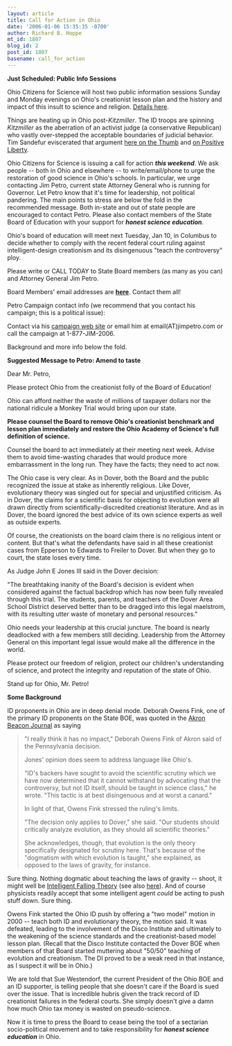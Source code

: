 ```yaml
---
layout: article
title: Call for Action in Ohio
date: '2006-01-06 15:35:35 -0700'
author: Richard B. Hoppe
mt_id: 1807
blog_id: 2
post_id: 1807
basename: call_for_action
---
```

**Just Scheduled: Public Info Sessions**

Ohio Citizens for Science will host two public information sessions Sunday and Monday evenings on Ohio's creationist lesson plan and the history and impact of this insult to science and religion.  [Details here](http://www.ohioscience.org/).

Things are heating up in Ohio post-_Kitzmiller_.  The ID troops are spinning _Kitzmiller_ as the aberration of an activist judge (a conservative Republican) who vastly over-stepped the acceptable boundaries of judicial behavior.  Tim Sandefur eviscerated that argument [here on the Thumb](http://www.pandasthumb.org/archives/2005/12/pandas_and_part.html) and [on Positive Liberty](http://positiveliberty.com/2005/12/%e2%80%9cactivism%e2%80%9d-in-kitzmiller.html#more-1030).  

Ohio Citizens for Science is issuing a call for action **_this weekend_**.  We ask people -- both in Ohio and elsewhere -- to write/email/phone to urge the restoration of good science in Ohio's schools.  In particular, we urge contacting Jim Petro, current state Attorney General who is running for Governor.  Let Petro know that it's time for leadership, not political pandering.  The main points to stress are below the fold in the recommended message.  Both in-state and out of state people are encouraged to contact Petro.  Please also contact members of the State Board of Education with your support for _**honest science education**_.

Ohio's board of education will meet next Tuesday, Jan 10, in Columbus to decide whether to comply with the recent federal court ruling against intelligent-design creationism and its disingenuous "teach the controversy" ploy.

Please write or CALL TODAY to State Board members (as many as you can) and Attorney General Jim Petro.

Board Members' email addresses are [**here**](http://science2.marion.ohio-state.edu/ohioscience/boe-contacts.html).  Contact them all!

Petro Campaign contact info (we recommend that you contact his campaign; this is a political issue):

Contact via his [campaign web site](http://www.jimpetro.com/contact.asp) or email him at email(AT)jimpetro.com or call the campaign at 1-877-JIM-2006.

Background and more info below the fold.

**Suggested Message to Petro: Amend to taste**

Dear Mr. Petro,

Please protect Ohio from the creationist folly of the Board of Education!

Ohio can afford neither the waste of millions of taxpayer dollars nor the national ridicule a Monkey Trial would bring upon our state.

**Please counsel the Board to remove Ohio's creationist benchmark and lesson plan immediately and restore the Ohio Academy of Science's full definition of science.**

Counsel the board to act immediately at their meeting next week. Advise them to avoid time-wasting charades that would produce more embarrassment in the long run. They have the facts; they need to act now.

The Ohio case is very clear. As in Dover, both the Board and the public recognized the issue at stake as inherently religious. Like Dover, evolutionary theory was singled out for special and unjustified criticism. As in Dover, the claims for a scientific basis for objecting to evolution were all drawn directly from scientifically-discredited creationist literature. And as in Dover, the board ignored the best advice of its own science experts as well as outside experts.

Of course, the creationists on the board claim there is no religious intent or content. But that's what the defendants have said in all these creationist cases from Epperson to Edwards to Freiler to Dover. But when they go to court, the state loses every time. 

As Judge John E Jones III said in the Dover decision:

"The breathtaking inanity of the Board's decision is evident when considered against the factual backdrop which has now been fully revealed through this trial. The students, parents, and teachers of the Dover Area School District deserved better than to be dragged into this legal maelstrom, with its resulting utter waste of monetary and personal resources."

Ohio needs your leadership at this crucial juncture. The board is nearly deadlocked with a few members still deciding. Leadership from the Attorney General on this important legal issue would make all the difference in the world.

Please protect our freedom of religion, protect our children's understanding of science, and protect the integrity and reputation of the state of Ohio.

Stand up for Ohio, Mr. Petro!

**Some Background**

ID proponents in Ohio are in deep denial mode.  Deborah Owens Fink, one of the primary ID proponents on the State BOE, was quoted in the [Akron Beacon Journal](http://www.ohio.com/mld/beaconjournal/news/local/states/ohio/counties/summit_county/13463664.htm ) as saying 

> "I really think it has no impact," Deborah Owens Fink of Akron said of the Pennsylvania decision.
> 
> Jones' opinion does seem to address language like Ohio's.
> 
> "ID's backers have sought to avoid the scientific scrutiny which we have now determined that it cannot withstand by advocating that the controversy, but not ID itself, should be taught in science class," he wrote. "This tactic is at best disingenuous and at worst a canard."
> 
> In light of that, Owens Fink stressed the ruling's limits.
> 
> "The decision only applies to Dover," she said. "Our students should critically analyze evolution, as they should all scientific theories."
> 
> She acknowledges, though, that evolution is the only theory specifically designated for scrutiny here. That's because of the "dogmatism with which evolution is taught," she explained, as opposed to the laws of gravity, for instance.

Sure thing.  Nothing dogmatic about teaching the laws of gravity -- shoot, it might well be [Intelligent Falling Theory](http://www.theonion.com/news/index.php?issue=4133&amp;n=2) (see also [here](http://en.wikipedia.org/wiki/Intelligent_Falling)).  And of course physicists readily accept that some intelligent agent _could_ be acting to push stuff down.  Sure thing.

Owens Fink started the Ohio ID push by offering a "two model" motion in 2000 -- teach both ID and evolutionary theory, the motion said.  It was defeated, leading to the involvement of the Disco Institute and ultimately to the weakening of the science standards and the creationist-based model lesson plan.  (Recall that the Disco Institute contacted the Dover BOE when members of that Board started muttering about "50/50" teaching of evolution and creationism.  The DI proved to be a weak reed in that instance, as I suspect it will be in Ohio.)

We are told that Sue Westendorf, the current President of the Ohio BOE and an ID supporter, is telling people that she doesn't care if the Board is sued over the issue.  That is incredible hubris given the track record of ID creationist failures in the federal courts.   She simply doesn't give a damn how much Ohio tax money is wasted on pseudo-science.

Now it is time to press the Board to cease being the tool of a sectarian socio-political movement and to take responsibility for **_honest science education_** in Ohio.

